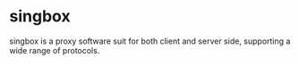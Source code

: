 # singbox
singbox is a proxy software suit for both client and server side, supporting a wide range of protocols.